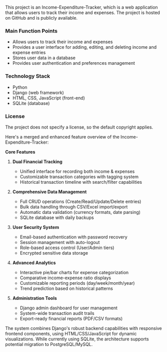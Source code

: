 This project is an Income-Expenditure-Tracker, which is a web application that allows users to track their income and expenses. The project is hosted on GitHub and is publicly available.

### Main Function Points
- Allows users to track their income and expenses
- Provides a user interface for adding, editing, and deleting income and expense entries
- Stores user data in a database
- Provides user authentication and preferences management

### Technology Stack
- Python
- Django (web framework)
- HTML, CSS, JavaScript (front-end)
- SQLite (database)

### License
The project does not specify a license, so the default copyright applies.


Here's a merged and enhanced feature overview of the Income-Expenditure-Tracker:

**Core Features**  
1. **Dual Financial Tracking**  
   - Unified interface for recording both income & expenses  
   - Customizable transaction categories with tagging system  
   - Historical transaction timeline with search/filter capabilities  

2. **Comprehensive Data Management**  
   - Full CRUD operations (Create/Read/Update/Delete entries)  
   - Bulk data handling through CSV/Excel import/export  
   - Automatic data validation (currency formats, date parsing)  
   - SQLite database with daily backups  

3. **User Security System**  
   - Email-based authentication with password recovery  
   - Session management with auto-logout  
   - Role-based access control (User/Admin tiers)  
   - Encrypted sensitive data storage  

4. **Advanced Analytics**  
   - Interactive pie/bar charts for expense categorization  
   - Comparative income-expense ratio displays  
   - Customizable reporting periods (day/week/month/year)  
   - Trend prediction based on historical patterns  

5. **Administration Tools**  
   - Django admin dashboard for user management  
   - System-wide transaction audit trails  
   - Export-ready financial reports (PDF/CSV formats)  

The system combines Django's robust backend capabilities with responsive frontend components, using HTML/CSS/JavaScript for dynamic visualizations. While currently using SQLite, the architecture supports potential migration to PostgreSQL/MySQL.

